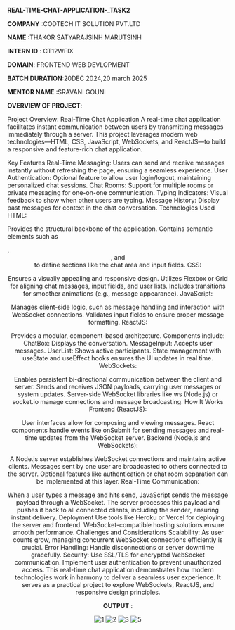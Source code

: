 **REAL-TIME-CHAT-APPLICATION-_TASK2**

**COMPANY** :CODTECH IT SOLUTION PVT.LTD

**NAME**  :THAKOR SATYARAJSINH MARUTSINH

**INTERN ID** : CT12WFIX

**DOMAIN**: FRONTEND WEB DEVLOPMENT

**BATCH DURATION**:20DEC 2024,20 march 2025

**MENTOR NAME** :SRAVANI GOUNI

**OVERVIEW OF PROJECT**:

Project Overview: Real-Time Chat Application
A real-time chat application facilitates instant communication between users by transmitting messages immediately through a server. This project leverages modern web technologies—HTML, CSS, JavaScript, WebSockets, and ReactJS—to build a responsive and feature-rich chat application.

Key Features
Real-Time Messaging:
Users can send and receive messages instantly without refreshing the page, ensuring a seamless experience.
User Authentication:
Optional feature to allow user login/logout, maintaining personalized chat sessions.
Chat Rooms:
Support for multiple rooms or private messaging for one-on-one communication.
Typing Indicators:
Visual feedback to show when other users are typing.
Message History:
Display past messages for context in the chat conversation.
Technologies Used
HTML:

Provides the structural backbone of the application.
Contains semantic elements such as <div>, <header>, and <footer> to define sections like the chat area and input fields.
CSS:

Ensures a visually appealing and responsive design.
Utilizes Flexbox or Grid for aligning chat messages, input fields, and user lists.
Includes transitions for smoother animations (e.g., message appearance).
JavaScript:

Manages client-side logic, such as message handling and interaction with WebSocket connections.
Validates input fields to ensure proper message formatting.
ReactJS:

Provides a modular, component-based architecture.
Components include:
ChatBox: Displays the conversation.
MessageInput: Accepts user messages.
UserList: Shows active participants.
State management with useState and useEffect hooks ensures the UI updates in real time.
WebSockets:

Enables persistent bi-directional communication between the client and server.
Sends and receives JSON payloads, carrying user messages or system updates.
Server-side WebSocket libraries like ws (Node.js) or socket.io manage connections and message broadcasting.
How It Works
Frontend (ReactJS):

User interfaces allow for composing and viewing messages.
React components handle events like onSubmit for sending messages and real-time updates from the WebSocket server.
Backend (Node.js and WebSockets):

A Node.js server establishes WebSocket connections and maintains active clients.
Messages sent by one user are broadcasted to others connected to the server.
Optional features like authentication or chat room separation can be implemented at this layer.
Real-Time Communication:

When a user types a message and hits send, JavaScript sends the message payload through a WebSocket.
The server processes this payload and pushes it back to all connected clients, including the sender, ensuring instant delivery.
Deployment
Use tools like Heroku or Vercel for deploying the server and frontend.
WebSocket-compatible hosting solutions ensure smooth performance.
Challenges and Considerations
Scalability: As user counts grow, managing concurrent WebSocket connections efficiently is crucial.
Error Handling: Handle disconnections or server downtime gracefully.
Security: Use SSL/TLS for encrypted WebSocket communication. Implement user authentication to prevent unauthorized access.
This real-time chat application demonstrates how modern technologies work in harmony to deliver a seamless user experience. It serves as a practical project to explore WebSockets, ReactJS, and responsive design principles.

**OUTPUT** :

![1](https://github.com/user-attachments/assets/d54cd7be-767d-4dbf-8e48-6bc42874a6f2)
![2](https://github.com/user-attachments/assets/38a997ac-0dae-4aab-8730-bc007cead418)
![3](https://github.com/user-attachments/assets/64a46531-38bb-49c6-9bcd-171108cdc40b)
![5](https://github.com/user-attachments/assets/aa5bd113-70d0-470a-b678-78d17e97cd82)
